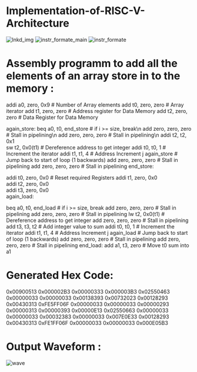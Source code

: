 # Implementation-of-RISC-V-Architecture
![lnkd_img](https://github.com/Dhairya-Senghani/Implementation-of-RISC-V-Architecture/assets/163739270/e4ab65c2-6614-4728-b7a6-54245dda2d61)
![instr_formate_main](https://github.com/Dhairya-Senghani/Implementation-of-RISC-V-Architecture/assets/163739270/c9613b12-b496-4efa-b943-6dc5c7425754)
![instr_formate](https://github.com/Dhairya-Senghani/Implementation-of-RISC-V-Architecture/assets/163739270/90729ef8-e8a8-4d3d-80f4-8b770f7480dc)

# Assembly programm to add all the elements of an array store in to the memory :
addi    a0, zero, 0x9    # Number of Array elements
add    t0, zero, zero    # Array iterator
add    t1, zero, zero    # Address register for Data Memory
add    t2, zero, zero    # Data Register for Data Memory

again_store:
beq   a0, t0, end_store  # if i >= size, break\n
add zero, zero, zero     # Stall in pipelining\n
add zero, zero, zero     # Stall in pipelining\n
addi   t2, t2, 0x1   
sw    t2, 0x0(t1)        # Dereference address to get integer
addi  t0, t0, 1          # Increment the iterator
addi  t1, t1, 4          # Address Increment
j     again_store        # Jump back to start of loop (1 backwards)
add zero, zero, zero     # Stall in pipelining
add zero, zero, zero     # Stall in pipelining
end_store:

addi    t0, zero, 0x0    # Reset required Registers
addi    t1, zero, 0x0        
addi    t2, zero, 0x0       
addi    t3, zero, 0x0       
again_load:

beq   a0, t0, end_load   # if i >= size, break
add zero, zero, zero     # Stall in pipelining
add zero, zero, zero     # Stall in pipelining
lw    t2, 0x0(t1)        # Dereference address to get integer
add zero, zero, zero     # Stall in pipelining
add   t3, t3, t2         # Add integer value to sum
addi  t0, t0, 1          # Increment the iterator
addi  t1, t1, 4          # Address Increment
j     again_load         # Jump back to start of loop (1 backwards)
add zero, zero, zero     # Stall in pipelining
add zero, zero, zero     # Stall in pipelining
end_load:
add    a1, t3, zero      # Move t0 sum  into a1



# Generated Hex Code:
0x00900513
0x000002B3
0x00000333
0x000003B3
0x02550463
0x00000033
0x00000033
0x00138393
0x00732023
0x00128293
0x00430313
0xFE5FF06F
0x00000033
0x00000033
0x00000293
0x00000313
0x00000393
0x00000E13
0x02550663
0x00000033
0x00000033
0x00032383
0x00000033
0x007E0E33
0x00128293
0x00430313
0xFE1FF06F
0x00000033
0x00000033
0x000E05B3


# Output Waveform :
![wave](https://github.com/Dhairya-Senghani/Implementation-of-RISC-V-Architecture/assets/163739270/b13c782e-18b5-4585-9d97-e2454fd5dcb1)
